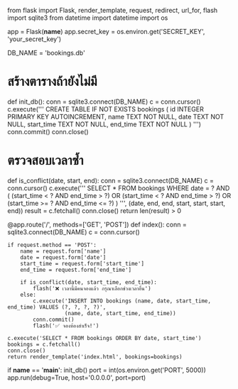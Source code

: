 from flask import Flask, render_template, request, redirect, url_for, flash
import sqlite3
from datetime import datetime
import os

app = Flask(__name__)
app.secret_key = os.environ.get('SECRET_KEY', 'your_secret_key')

DB_NAME = 'bookings.db'

# สร้างตารางถ้ายังไม่มี
def init_db():
    conn = sqlite3.connect(DB_NAME)
    c = conn.cursor()
    c.execute('''
        CREATE TABLE IF NOT EXISTS bookings (
            id INTEGER PRIMARY KEY AUTOINCREMENT,
            name TEXT NOT NULL,
            date TEXT NOT NULL,
            start_time TEXT NOT NULL,
            end_time TEXT NOT NULL
        )
    ''')
    conn.commit()
    conn.close()

# ตรวจสอบเวลาซ้ำ
def is_conflict(date, start, end):
    conn = sqlite3.connect(DB_NAME)
    c = conn.cursor()
    c.execute('''
        SELECT * FROM bookings 
        WHERE date = ? AND (
            (start_time < ? AND end_time > ?) OR
            (start_time < ? AND end_time > ?) OR
            (start_time >= ? AND end_time <= ?)
        )
    ''', (date, end, end, start, start, start, end))
    result = c.fetchall()
    conn.close()
    return len(result) > 0

@app.route('/', methods=['GET', 'POST'])
def index():
    conn = sqlite3.connect(DB_NAME)
    c = conn.cursor()

    if request.method == 'POST':
        name = request.form['name']
        date = request.form['date']
        start_time = request.form['start_time']
        end_time = request.form['end_time']

        if is_conflict(date, start_time, end_time):
            flash('❌ เวลานี้มีคนจองแล้ว กรุณาเลือกช่วงเวลาอื่น')
        else:
            c.execute('INSERT INTO bookings (name, date, start_time, end_time) VALUES (?, ?, ?, ?)',
                      (name, date, start_time, end_time))
            conn.commit()
            flash('✅ จองห้องสำเร็จ!')

    c.execute('SELECT * FROM bookings ORDER BY date, start_time')
    bookings = c.fetchall()
    conn.close()
    return render_template('index.html', bookings=bookings)

if __name__ == '__main__':
    init_db()
    port = int(os.environ.get('PORT', 5000))
    app.run(debug=True, host='0.0.0.0', port=port)
